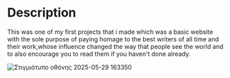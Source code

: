 # Description

This was one of my first projects that i made which was a basic website with the sole purpose of paying homage to the best writers of all time and their work,whose influence changed the way that people see the world and to also encourage you to read them if you haven't done already.

![Στιγμιότυπο οθόνης 2025-05-29 163350](https://github.com/user-attachments/assets/19db2815-bc07-4871-b9aa-25b51a4407d8)
